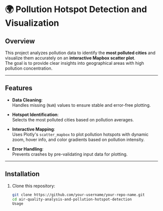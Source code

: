 # 🌍 Pollution Hotspot Detection and Visualization

## Overview
This project analyzes pollution data to identify the **most polluted cities** and visualize them accurately on an **interactive Mapbox scatter plot**.  
The goal is to provide clear insights into geographical areas with high pollution concentration.

---

## Features
- **Data Cleaning**:  
  Handles missing (`NaN`) values to ensure stable and error-free plotting.

- **Hotspot Identification**:  
  Selects the most polluted cities based on pollution averages.

- **Interactive Mapping**:  
  Uses Plotly's `scatter_mapbox` to plot pollution hotspots with dynamic zoom, hover info, and color gradients based on pollution intensity.

- **Error Handling**:  
  Prevents crashes by pre-validating input data for plotting.

---

## Installation

1. Clone this repository:
   ```bash
   git clone https://github.com/your-username/your-repo-name.git
   cd air-quality-analysis-and-pollution-hotspot-detection
   Usage



